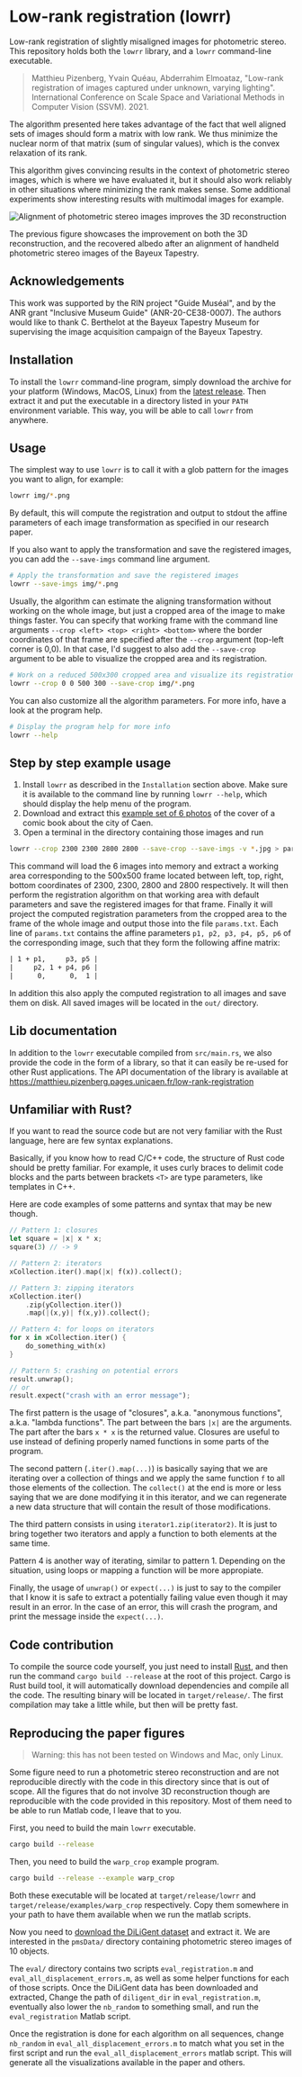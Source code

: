 # Low-rank registration (lowrr)

Low-rank registration of slightly misaligned images for photometric stereo.
This repository holds both the `lowrr` library, and a `lowrr` command-line executable.

> Matthieu Pizenberg, Yvain Quéau, Abderrahim Elmoataz,
> "Low-rank registration of images captured under unknown, varying lighting".
> International Conference on Scale Space and Variational Methods in Computer Vision (SSVM).
> 2021.

The algorithm presented here takes advantage of the fact that well aligned sets of images
should form a matrix with low rank.
We thus minimize the nuclear norm of that matrix (sum of singular values),
which is the convex relaxation of its rank.

This algorithm gives convincing results in the context of photometric stereo images,
which is where we have evaluated it,
but it should also work reliably in other situations where minimizing the rank makes sense.
Some additional experiments show interesting results with multimodal images for example.

![Alignment of photometric stereo images improves the 3D reconstruction][handheld]

The previous figure showcases the improvement on both the 3D reconstruction,
and the recovered albedo after an alignment of handheld photometric stereo images
of the Bayeux Tapestry.

[handheld]: https://mpizenberg.github.io/resources/lowrr/handheld.jpg

## Acknowledgements

This work was supported by the RIN project "Guide Muséal",
and by the ANR grant "Inclusive Museum Guide" (ANR-20-CE38-0007).
The authors would like to thank C. Berthelot at the Bayeux Tapestry Museum
for supervising the image acquisition campaign of the Bayeux Tapestry.

## Installation

To install the `lowrr` command-line program,
simply download the archive for your platform (Windows, MacOS, Linux)
from the [latest release][releases].
Then extract it and put the executable in a directory listed in your `PATH` environment variable.
This way, you will be able to call `lowrr` from anywhere.

[releases]: https://github.com/mpizenberg/lowrr/releases

## Usage

The simplest way to use `lowrr` is to call it with a glob pattern
for the images you want to align, for example:

```sh
lowrr img/*.png
```

By default, this will compute the registration and output to stdout
the affine parameters of each image transformation as specified
in our research paper.

If you also want to apply the transformation and save the registered images,
you can add the `--save-imgs` command line argument.

```sh
# Apply the transformation and save the registered images
lowrr --save-imgs img/*.png
```

Usually, the algorithm can estimate the aligning transformation without working
on the whole image, but just a cropped area of the image to make things faster.
You can specify that working frame with the command line arguments
`--crop <left> <top> <right> <bottom>` where the border coordinates of that frame
are specified after the `--crop` argument (top-left corner is 0,0).
In that case, I'd suggest to also add the `--save-crop` argument
to be able to visualize the cropped area and its registration.

```sh
# Work on a reduced 500x300 cropped area and visualize its registration
lowrr --crop 0 0 500 300 --save-crop img/*.png
```

You can also customize all the algorithm parameters.
For more info, have a look at the program help.

```sh
# Display the program help for more info
lowrr --help
```

## Step by step example usage

1. Install `lowrr` as described in the `Installation` section above.
   Make sure it is available to the command line by running `lowrr --help`,
   which should display the help menu of the program.
2. Download and extract this [example set of 6 photos][bd-zip]
   of the cover of a comic book about the city of Caen.
3. Open a terminal in the directory containing those images and run

```sh
lowrr --crop 2300 2300 2800 2800 --save-crop --save-imgs -v *.jpg > params.txt
```

This command will load the 6 images into memory
and extract a working area corresponding to the 500x500 frame
located between left, top, right, bottom coordinates of
2300, 2300, 2800 and 2800 respectively.
It will then perform the registration algorithm on that working area
with default parameters and save the registered images for that frame.
Finally it will project the computed registration parameters from the cropped area
to the frame of the whole image and output those into the file `params.txt`.
Each line of `params.txt` contains the affine parameters `p1, p2, p3, p4, p5, p6`
of the corresponding image, such that they form the following affine matrix:

```txt
| 1 + p1,     p3, p5 |
|     p2, 1 + p4, p6 |
|      0,      0,  1 |
```

In addition this also apply the computed registration to all images and save them on disk.
All saved images will be located in the `out/` directory.

[bd-zip]: https://unicloud.unicaen.fr/index.php/s/tBjo2YtwXHBqe7j/download

## Lib documentation

In addition to the `lowrr` executable compiled from `src/main.rs`,
we also provide the code in the form of a library,
so that it can easily be re-used for other Rust applications.
The API documentation of the library is available at
https://matthieu.pizenberg.pages.unicaen.fr/low-rank-registration

## Unfamiliar with Rust?

If you want to read the source code but are not very familiar
with the Rust language, here are few syntax explanations.

Basically, if you know how to read C/C++ code, the structure of Rust
code should be pretty familiar.
For example, it uses curly braces to delimit code blocks
and the parts between brackets `<T>` are type parameters,
like templates in C++.

Here are code examples of some patterns and syntax that may be new though.

```rust
// Pattern 1: closures
let square = |x| x * x;
square(3) // -> 9

// Pattern 2: iterators
xCollection.iter().map(|x| f(x)).collect();

// Pattern 3: zipping iterators
xCollection.iter()
    .zip(yCollection.iter())
    .map(|(x,y)| f(x,y)).collect();

// Pattern 4: for loops on iterators
for x in xCollection.iter() {
    do_something_with(x)
}

// Pattern 5: crashing on potential errors
result.unwrap();
// or
result.expect("crash with an error message");
```

The first pattern is the usage of "closures",
a.k.a. "anonymous functions", a.k.a. "lambda functions".
The part between the bars `|x|` are the arguments.
The part after the bars `x * x` is the returned value.
Closures are useful to use instead of defining properly
named functions in some parts of the program.

The second pattern (`.iter().map(...)`) is basically saying that
we are iterating over a collection of things and we apply
the same function `f` to all those elements of the collection.
The `collect()` at the end is more or less saying that we are done
modifying it in this iterator, and we can regenerate a new
data structure that will contain the result of those modifications.

The third pattern consists in using `iterator1.zip(iterator2)`.
It is just to bring together two iterators and apply a function
to both elements at the same time.

Pattern 4 is another way of iterating, similar to pattern 1.
Depending on the situation, using loops or mapping a function will be more appropiate.

Finally, the usage of `unwrap()` or `expect(...)` is just to say
to the compiler that I know it is safe to extract a potentially failing value
even though it may result in an error.
In the case of an error, this will crash the program,
and print the message inside the `expect(...)`.

## Code contribution

To compile the source code yourself, you just need to install [Rust][rust],
and then run the command `cargo build --release` at the root of this project.
Cargo is Rust build tool, it will automatically download dependencies
and compile all the code.
The resulting binary will be located in `target/release/`.
The first compilation may take a little while, but then will be pretty fast.

[rust]: https://www.rust-lang.org/tools/install

## Reproducing the paper figures

> Warning: this has not been tested on Windows and Mac, only Linux.

Some figure need to run a photometric stereo reconstruction
and are not reproducible directly with the code in this directory
since that is out of scope.
All the figures that do not involve 3D reconstruction though
are reproducible with the code provided in this repository.
Most of them need to be able to run Matlab code, I leave that to you.

First, you need to build the main `lowrr` executable.

```sh
cargo build --release
```

Then, you need to build the `warp_crop` example program.

```sh
cargo build --release --example warp_crop
```

Both these executable will be located at `target/release/lowrr`
and `target/release/examples/warp_crop` respectively.
Copy them somewhere in your path to have them available
when we run the matlab scripts.

Now you need to [download the DiLiGent dataset][diligent] and extract it.
We are interested in the `pmsData/` directory containing
photometric stereo images of 10 objects.

The `eval/` directory contains two scripts `eval_registration.m`
and `eval_all_displacement_errors.m`,
as well as some helper functions for each of those scripts.
Once the DiLiGent data has been downloaded and extracted,
Change the path of `diligent_dir` in `eval_registration.m`,
eventually also lower the `nb_random` to something small,
and run the `eval_registration` Matlab script.

Once the registration is done for each algorithm on all sequences,
change `nb_random` in `eval_all_displacement_errors.m` to match
what you set in the first script and run the `eval_all_displacement_errors` matlab script.
This will generate all the visualizations available in the paper and others.

[diligent]: https://drive.google.com/uc?id=1EgC3x8daOWL4uQmc6c4nXVe4mdAMJVfg&export=download
